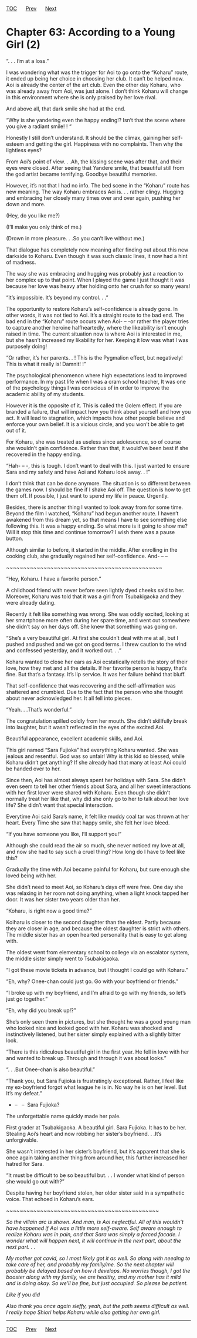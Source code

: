 [TOC](../readme.md)&nbsp;&nbsp;&nbsp;&nbsp;&nbsp;&nbsp;[Prev](0010_Chapter.md)&nbsp;&nbsp;&nbsp;&nbsp;&nbsp;&nbsp;[Next](0012_Chapter.md)



# Chapter 63: According to a Young Girl (2)

“. . . I’m at a loss.”

I was wondering what was the trigger for Aoi to go onto the “Koharu”
route, it ended up being her choice in choosing her club. It can’t be
helped now. Aoi is already the center of the art club. Even the other
day Koharu, who was already away from Aoi, was just alone. I don’t think
Koharu will change in this environment where she is only praised by her
love rival.

And above all, that dark smile she had at the end.

“Why is she yandering even the happy ending!? Isn’t that the scene where
you give a radiant smile! ! “

Honestly I still don’t understand. It should be the climax, gaining her
self-esteem and getting the girl. Happiness with no complaints. Then why
the lightless eyes?

From Aoi’s point of view. . .Ah, the kissing scene was after that, and
their eyes were closed. After seeing that Yandere smile, that beautiful
still from the god artist became terrifying. Goodbye beautiful memories.

However, it’s not that I had no info. The bed scene in the “Koharu”
route has new meaning. The way Koharu embraces Aoi is. . . rather
clingy. Hugging and embracing her closely many times over and over
again, pushing her down and more.

(Hey, do you like me?)

(I’ll make you only think of me.)

(Drown in more pleasure. . .So you can’t live without me.)

That dialogue has completely new meaning after finding out about this
new darkside to Koharu. Even though it was such classic lines, it now
had a hint of madness.

The way she was embracing and hugging was probably just a reaction to
her complex up to that point. When I played the game I just thought it
was because her love was heavy after holding onto her crush for so many
years!

“It’s impossible. It’s beyond my control. . .”

The opportunity to restore Koharu’s self-confidence is already gone. In
other words, it was not tied to Aoi. It’s a straight route to the bad
end. The bad end in the “Koharu” route occurs when Aoi- – -or rather the
player tries to capture another heroine halfheartedly, where the
likeability isn’t enough raised in time. The current situation now is
where Aoi is interested in me, but she hasn’t increased my likability
for her. Keeping it low was what I was purposely doing!

“Or rather, it’s her parents. . ! This is the Pygmalion effect, but
negatively! This is what it really is! Damnit! !”

The psychological phenomenon where high expectations lead to improved
performance. In my past life when I was a cram school teacher, It was
one of the psychology things I was conscious of in order to improve the
academic ability of my students.

However it is the opposite of it. This is called the Golem effect. If
you are branded a failure, that will impact how you think about yourself
and how you act. It will lead to stagnation, which impacts how other
people believe and enforce your own belief. It is a vicious circle, and
you won’t be able to get out of it.

For Koharu, she was treated as useless since adolescence, so of course
she wouldn’t gain confidence. Rather than that, it would’ve been best if
she recovered in the happy ending.

“Hah- – -, this is tough. I don’t want to deal with this. I just wanted
to ensure Sara and my safety and have Aoi and Koharu look away. . !”

I don’t think that can be done anymore. The situation is so different
between the games now. I should be fine if I shake Aoi off. The question
is how to get them off. If possible, I just want to spend my life in
peace. Urgently.

Besides, there is another thing I wanted to look away from for some
time. Beyond the film I watched, “Koharu” had begun another route. I
haven’t awakened from this dream yet, so that means I have to see
something else following this. It was a happy ending. So what more is it
going to show me? Will it stop this time and continue tomorrow? I wish
there was a pause button.

Although similar to before, it started in the middle. After enrolling in
the cooking club, she gradually regained her self-confidence. And- – –

\~\~\~\~\~\~\~\~\~\~\~\~\~\~\~\~\~\~\~\~\~\~\~\~\~\~\~\~\~\~\~\~\~\~\~\~\~\~\~\~\~\~\~\~\~~

“Hey, Koharu. I have a favorite person.”

A childhood friend with never before seen lightly dyed cheeks said to
her. Moreover, Koharu was told that it was a girl from Tsubakigaoka and
they were already dating.

Recently it felt like something was wrong. She was oddly excited,
looking at her smartphone more often during her spare time, and went out
somewhere she didn’t say on her days off. She knew that something was
going on.

“She’s a very beautiful girl. At first she couldn’t deal with me at all,
but I pushed and pushed and we got on good terms. I threw caution to the
wind and confessed yesterday, and it worked out. . .”

Koharu wanted to close her ears as Aoi ecstatically retells the story of
their love, how they met and all the details. If her favorite person is
happy, that’s fine. But that’s a fantasy. It’s lip service. It was her
failure behind that bluff.

That self-confidence that was recovering and the self-affirmation was
shattered and crumbled. Due to the fact that the person who she thought
about never acknowledged her. It all fell into pieces.

“Yeah. . .That’s wonderful.”

The congratulation spilled coldly from her mouth. She didn’t skillfully
break into laughter, but it wasn’t reflected in the eyes of the excited
Aoi.

Beautiful appearance, excellent academic skills, and Aoi.

This girl named “Sara Fujioka” had everything Koharu wanted. She was
jealous and resentful. God was so unfair! Why is this kid so blessed,
while Koharu didn’t get anything? If she already had that many at least
Aoi could be handed over to her.

Since then, Aoi has almost always spent her holidays with Sara. She
didn’t even seem to tell her other friends about Sara, and all her sweet
interactions with her first lover were shared with Koharu. Even though
she didn’t normally treat her like that, why did she only go to her to
talk about her love life? She didn’t want that special interaction.

Everytime Aoi said Sara’s name, it felt like muddy coal tar was thrown
at her heart. Every Time she saw that happy smile, she felt her love
bleed.

“If you have someone you like, I’ll support you!”

Although she could read the air so much, she never noticed my love at
all, and now she had to say such a cruel thing? How long do I have to
feel like this?

Gradually the time with Aoi became painful for Koharu, but sure enough
she loved being with her.

She didn’t need to meet Aoi, so Koharu’s days off were free. One day she
was relaxing in her room not doing anything, when a light knock tapped
her door. It was her sister two years older than her. 

“Koharu, is right now a good time?”

Koiharu is closer to the second daughter than the eldest. Partly because
they are closer in age, and because the oldest daughter is strict with
others. The middle sister has an open hearted personality that is easy
to get along with.

The oldest went from elementary school to college via an escalator
system, the middle sister simply went to Tsubakigaoka.

“I got these movie tickets in advance, but I thought I could go with
Koharu.”

“Eh, why? Onee-chan could just go. Go with your boyfriend or friends.”

“I broke up with my boyfriend, and I’m afraid to go with my friends, so
let’s just go together.”

“Eh, why did you break up!?”

She’s only seen them in pictures, but she thought he was a good young
man who looked nice and looked good with her. Koharu was shocked and
instinctively listened, but her sister simply explained with a slightly
bitter look.

“There is this ridiculous beautiful girl in the first year. He fell in
love with her and wanted to break up. Through and through it was about
looks.”

“. . .But Onee-chan is also beautiful.”

“Thank you, but Sara Fujioka is frustratingly exceptional. Rather, I
feel like my ex-boyfriend forgot what league he is in. No way he is on
her level. But It’s my defeat.”

- –   –  Sara Fujioka?

The unforgettable name quickly made her pale.

First grader at Tsubakigaoka. A beautiful girl. Sara Fujioka. It has to
be her. Stealing Aoi’s heart and now robbing her sister’s boyfriend. .
.It’s unforgivable.

She wasn’t interested in her sister’s boyfriend, but it’s apparent that
she is once again taking another thing from around her, this further
increased her hatred for Sara.

“It must be difficult to be so beautiful but. . . I wonder what kind of
person she would go out with?”

Despite having her boyfriend stolen, her older sister said in a
sympathetic voice. That echoed in Koharu’s ears.

\~\~\~\~\~\~\~\~\~\~\~\~\~\~\~\~\~\~\~\~\~\~\~\~\~\~\~\~\~\~\~\~\~\~\~\~\~\~\~\~\~\~\~\~~

*So the villain arc is shown. And man, is Aoi neglectful. All of this
wouldn’t have happened if Aoi was a little more self-aware. Self aware
enough to realize Koharu was in pain, and that Sara was simply a forced
facade. I wonder what will happen next, it will continue in the next
part, about the next part. . .*

*My mother got covid, so I most likely got it as well. So along with
needing to take care of her, and probably my family/me. So the next
chapter will probably be delayed based on how it develops. No worries
though, I got the booster along with my family, we are healthy, and my
mother has it mild and is doing okay. So we’ll be fine, but just
occupied. So please be patient.*

*Like if you did*

*Also thank you once again sleffy, yeah, but the path seems difficult as
well. I really hope Shiori helps Koharu while also getting her own
girl.*


---
[TOC](../readme.md)&nbsp;&nbsp;&nbsp;&nbsp;&nbsp;&nbsp;[Prev](0010_Chapter.md)&nbsp;&nbsp;&nbsp;&nbsp;&nbsp;&nbsp;[Next](0012_Chapter.md)

